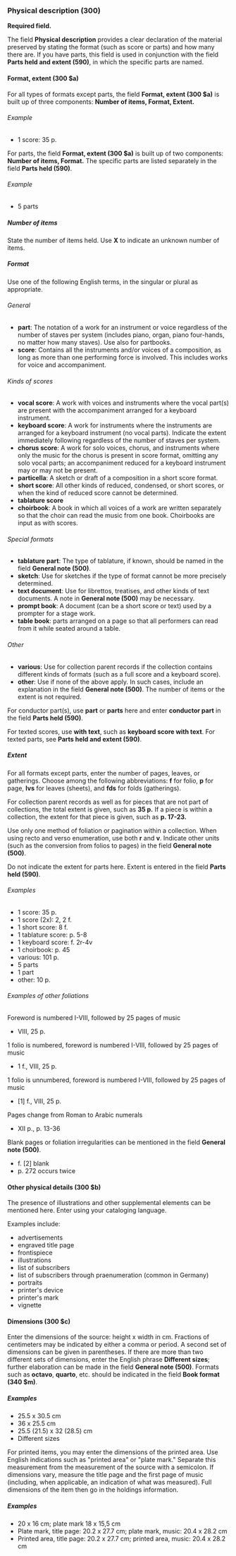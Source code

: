### Physical description (300)

**Required field.**  

The field **Physical description** provides a clear declaration of the material preserved by stating the format (such as score or parts) and how many there are. If you have parts, this field is used in conjunction with the field **Parts held and extent (590)**, in which the specific parts are named.

#### Format, extent (300 $a)

For all types of formats except parts, the field **Format, extent (300 $a)** is built up of three components: **Number of items, Format, Extent.**

###### Example  

- 1 score: 35 p.

For parts, the field **Format, extent (300 $a)** is built up of two components: **Number of items, Format.** The specific parts are listed separately in the field **Parts held (590)**.  

###### Example  

- 5 parts

##### Number of items  

State the number of items held. Use **X** to indicate an unknown number of items.

##### Format  

Use one of the following English terms, in the singular or plural as appropriate.  

###### General

- **part**: The notation of a work for an instrument or voice regardless of the number of staves per system (includes
  piano, organ, piano four-hands, no matter how many staves). Use also for partbooks.
- **score**: Contains all the instruments and/or voices of a composition, as long as more than one performing force
  is involved. This includes works for voice and accompaniment.

###### Kinds of scores  

- **vocal score**: A work with voices and instruments where the vocal part(s) are present with the accompaniment arranged for a keyboard instrument.
- **keyboard score**: A work for instruments where the instruments are arranged for a keyboard instrument (no vocal parts). Indicate the extent
  immediately following regardless of the number of staves per system.
- **chorus score**: A work for solo voices, chorus, and instruments where only the music for the chorus is present in score format, omitting any solo vocal parts; an accompaniment reduced for a keyboard instrument may or may not be present.  
- **particella**: A sketch or draft of a composition in a short score format.
- **short score**: All other kinds of reduced, condensed, or short scores, or when the kind of reduced score cannot be determined.  
- **tablature score**  
- **choirbook**: A book in which all voices of a work are written separately so that the choir can read the music from one book. Choirbooks are input as with scores.  

###### Special formats  

- **tablature part**: The type of tablature, if known, should be named in the field **General note (500)**.  
- **sketch**: Use for sketches if the type of format cannot be more precisely determined.
- **text document**: Use for librettos, treatises, and other kinds of text documents. A note in **General note (500)** may be necessary.
- **prompt book**: A document (can be a short score or text) used by a prompter for a stage work.
- **table book**: parts arranged on a page so that all performers can read from it while seated around a table.

###### Other  

- **various**: Use for collection parent records if the collection contains different kinds of formats (such as a full
  score and a keyboard score).
- **other**: Use if none of the above apply. In such cases, include an explanation in the field **General note (500)**.
  The number of items or the extent is not required.

For conductor part(s), use **part** or **parts** here and enter **conductor part** in the field **Parts held (590)**.  

For texted scores, use **with text**, such as **keyboard score with text**. For texted parts, see **Parts held and extent (590)**.

##### Extent  

For all formats except parts, enter the number of pages, leaves, or gatherings. Choose among the following abbreviations: **f** for
folio, **p** for page, **lvs** for leaves (sheets), and **fds** for folds (gatherings).

For collection parent records as well as for pieces that are not part of collections, the total extent is given, such as **35 p.** If a piece is within a collection, the extent for that piece is given, such as **p. 17-23.**

Use only one method of foliation or pagination within a collection. When using
recto and verso enumeration, use both **r** and **v**. Indicate other units (such as the conversion from folios to pages) in the field **General note (500)**.

Do not indicate the extent for parts here. Extent is entered in the field **Parts held (590)**.

###### Examples

- 1 score: 35 p.
- 1 score (2x): 2, 2 f.
- 1 short score: 8 f.
- 1 tablature score: p. 5-8
- 1 keyboard score: f. 2r-4v
- 1 choirbook: p. 45
- various: 101 p.
- 5 parts
- 1 part
- other: 10 p.


###### Examples of other foliations    
Foreword is numbered I-VIII, followed by 25 pages of music

- VIII, 25 p.

1 folio is numbered, foreword is numbered I-VIII, followed by 25 pages of music

- 1 f., VIII, 25 p.

1 folio is unnumbered, foreword is numbered I-VIII, followed by 25 pages of music

- [1] f., VIII, 25 p.

Pages change from Roman to Arabic numerals

- XII p., p. 13-36

Blank pages or foliation irregularities can be mentioned in the field **General note (500)**.

- f. [2] blank
- p. 272 occurs twice

#### Other physical details (300 $b)

The presence of illustrations and other supplemental elements can be mentioned here. Enter using your cataloging
language.

Examples include:

- advertisements
- engraved title page
- frontispiece
- illustrations
- list of subscribers
- list of subscribers through praenumeration (common in Germany)
- portraits
- printer's device
- printer's mark
- vignette

#### Dimensions (300 $c)

Enter the dimensions of the source: height x width in cm. Fractions of centimeters may be indicated by either a comma or
period. A second set of dimensions can be given in parentheses. If there are more than two different sets of dimensions,
enter the English phrase **Different sizes**; further elaboration can be made in the field **General note (500)**.
Formats such as **octavo**, **quarto**, etc. should be indicated in the field **Book format (340 $m)**.

##### Examples

- 25.5 x 30.5 cm
- 36 x 25.5 cm
- 25.5 (21.5) x 32 (28.5) cm
- Different sizes

For printed items, you may enter the dimensions of the printed area. Use English indications such as "printed area"
or "plate mark." Separate this measurement from the measurement of the source with a semicolon. If dimensions vary,
measure the title page and the first page of music (including, when applicable, an indication of what was measured). Full dimensions of the item then go in the holdings information.

##### Examples

- 20 x 16 cm; plate mark 18 x 15,5 cm
- Plate mark, title page: 20.2 x 27.7 cm; plate mark, music: 20.4 x 28.2 cm
- Printed area, title page: 20.2 x 27.7 cm; printed area, music: 20.4 x 28.2 cm
